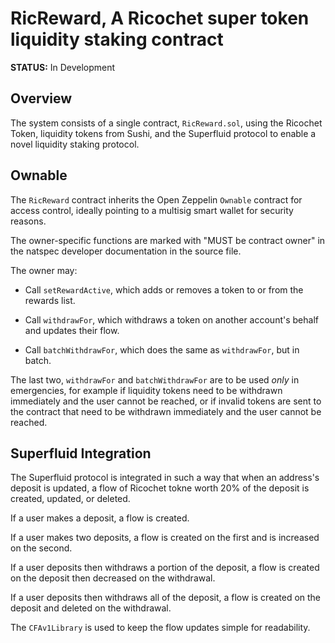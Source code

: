 # RicReward, A Ricochet super token liquidity staking contract

__STATUS:__ In Development

## Overview

The system consists of a single contract, `RicReward.sol`, using the Ricochet Token, liquidity
tokens from Sushi, and the Superfluid protocol to enable a novel liquidity staking protocol.

## Ownable

The `RicReward` contract inherits the Open Zeppelin `Ownable` contract for access control, ideally
pointing to a multisig smart wallet for security reasons.

The owner-specific functions are marked with "MUST be contract owner" in the natspec developer
documentation in the source file.

The owner may:

-   Call `setRewardActive`, which adds or removes a token to or from the rewards list.

-   Call `withdrawFor`, which withdraws a token on another account's behalf and updates their flow.

-   Call `batchWithdrawFor`, which does the same as `withdrawFor`, but in batch.

The last two, `withdrawFor` and `batchWithdrawFor` are to be used _only_ in emergencies, for example
if liquidity tokens need to be withdrawn immediately and the user cannot be reached, or if invalid
tokens are sent to the contract that need to be withdrawn immediately and the user cannot be
reached.

## Superfluid Integration

The Superfluid protocol is integrated in such a way that when an address's deposit is updated, a
flow of Ricochet tokne worth 20% of the deposit is created, updated, or deleted.

If a user makes a deposit, a flow is created.

If a user makes two deposits, a flow is created on the first and is increased on the second.

If a user deposits then withdraws a portion of the deposit, a flow is created on the deposit then
decreased on the withdrawal.

If a user deposits then withdraws all of the deposit, a flow is created on the deposit and deleted
on the withdrawal.

The `CFAv1Library` is used to keep the flow updates simple for readability.

